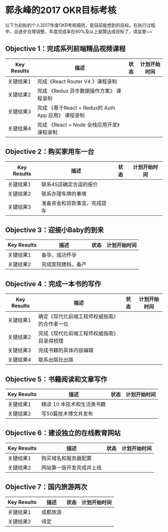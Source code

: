# 郭永峰的2017 OKR目标考核

以下为初拟的个人2017年度OKR考核细则，是目前能想到的目标。在执行过程中，会逐步合理调整，年度完成率在80%及以上就算达成目标了，请监督~~

## Objective 1：完成系列前端精品视频课程

| Key Results | 描述 | 状态 | 计划开始时间 |
| --- | --- | --- | --- |
| 关键结果1 | 完成《React Router V4 》课程录制 |  | |
| 关键结果2 | 完成 《Redux 异步数据操作方案》 课程录制 |  | |
| 关键结果3 | 完成 《基于React + Redux的 Auth App 应用》 课程录制 |  | |
| 关键结果4 | 完成 《React + Node 全栈应用开发》课程录制 |  | |

## Objective 2：购买家用车一台

| Key Results | 描述 | 状态 | 计划开始时间 |
| --- | --- | --- | --- |
| 关键结果1 | 联系4S店确定合适的报价 |  | |
| 关键结果2 | 联系办理车牌的事情 |  | |
| 关键结果3 | 准备资金和贷款事宜，完成提车 |  | |

## Objective 3：迎接小Baby的到来

| Key Results | 描述 | 状态 | 计划开始时间 |
| --- | --- | --- | --- |
| 关键结果1 | 备孕，成功怀孕 |  | |
| 关键结果2 | 完成医院建档，备产 |  | |

## Objective 4：完成一本书的写作

| Key Results | 描述 | 状态 | 计划开始时间 |
| --- | --- | --- | --- |
| 关键结果1 | 确定《现代化前端工程师权威指南》的合作者一位 |  | |
| 关键结果2 | 完成《现代化前端工程师权威指南》目录得梳理 |  | |
| 关键结果3 | 完成书籍的具体内容编辑 |  | |
| 关键结果4 | 联系出版社出版 |  | |

## Objective 5：书籍阅读和文章写作

| Key Results | 描述 | 状态 | 计划开始时间 |
| --- | --- | --- | --- |
| 关键结果1 | 精读 10 本技术和生活类书籍 |  | |
| 关键结果2 | 写50篇技术博文并发布 |  | |

## Objective 6：建设独立的在线教育网站

| Key Results | 描述 | 状态 | 计划开始时间 |
| --- | --- | --- | --- |
| 关键结果1 | 购买域名和服务器配置 |  | |
| 关键结果2 | 网站第一版开发完成并上线 |  | |

## Objective 7：国内旅游两次

| Key Results | 描述 | 状态 | 计划开始时间 |
| --- | --- | --- | --- |
| 关键结果1 | 成都旅游 |  | |
| 关键结果2 | 待定 |  | |

